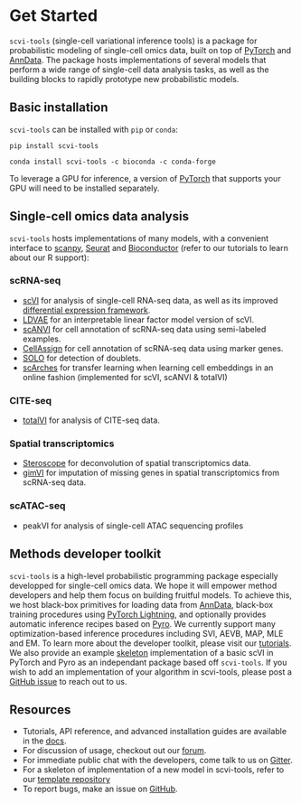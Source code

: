 # Get Started

`scvi-tools` (single-cell variational inference tools) is a package for probabilistic modeling of single-cell omics data, built on top of [PyTorch](https://pytorch.org/) and [AnnData](https://anndata.readthedocs.io/en/latest/). The package hosts implementations of several models that perform a wide range of single-cell data analysis tasks, as well as the building blocks to rapidly prototype new probabilistic models.

## Basic installation

`scvi-tools` can be installed with `pip` or `conda`:

```
pip install scvi-tools
```

```
conda install scvi-tools -c bioconda -c conda-forge
```

To leverage a GPU for inference, a version of [PyTorch](https://pytorch.org/get-started/locally/) that supports your GPU will need to be installed separately.

## Single-cell omics data analysis

`scvi-tools` hosts implementations of many models, with a convenient interface to [scanpy](https://scanpy.readthedocs.io/en/stable/), [Seurat](https://satijalab.org/seurat/) and [Bioconductor](https://www.bioconductor.org/) (refer to our tutorials to learn about our R support):

### scRNA-seq
- [scVI](https://rdcu.be/bdHYQ) for analysis of single-cell RNA-seq data, as well as its improved [differential expression framework](https://www.biorxiv.org/content/biorxiv/early/2019/10/04/794289.full.pdf).
- [LDVAE](https://academic.oup.com/bioinformatics/article/36/11/3418/5807606) for an interpretable linear factor model version of scVI.
- [scANVI](https://www.embopress.org/doi/full/10.15252/msb.20209620) for cell annotation of scRNA-seq data using semi-labeled examples.
- [CellAssign](https://www.nature.com/articles/s41592-019-0529-1) for cell annotation of scRNA-seq data using marker genes. 
- [SOLO](https://www.sciencedirect.com/science/article/pii/S2405471220301952) for detection of doublets.
- [scArches](https://www.biorxiv.org/content/10.1101/2020.07.16.205997v1) for transfer learning when learning cell embeddings in an online fashion (implemented for scVI, scANVI & totalVI)
### CITE-seq
- [totalVI](https://www.nature.com/articles/s41592-020-01050-x.epdf?sharing_token=F_xpBUwgD5vHVAB5jvU0c9RgN0jAjWel9jnR3ZoTv0NDA6nPyssLQkWDcY8VB7gLKdlD8q3cqpF5ovLZjZTudaweTnzODEXCrkjJ2UJEEpOAhfOCwEZ0h0Y2WTkn_GOBfGUZhH-lzX_u_AswArGFGinU1pcuXPvuTkPrrQI4zko%3D) for analysis of CITE-seq data.

### Spatial transcriptomics
- [Steroscope](https://www.nature.com/articles/s42003-020-01247-y) for deconvolution of spatial transcriptomics data.
- [gimVI](https://arxiv.org/pdf/1905.02269.pdf) for imputation of missing genes in spatial transcriptomics from scRNA-seq data.

### scATAC-seq
- peakVI for analysis of single-cell ATAC sequencing profiles

## Methods developer toolkit

`scvi-tools` is a high-level probabilistic programming package especially developped for single-cell omics data. We hope it will empower method developers and help them focus on building fruitful models. To achieve this, we host black-box primitives for loading data from [AnnData](https://anndata.readthedocs.io/en/latest/), black-box training procedures using [PyTorch Lightning](https://www.pytorchlightning.ai/), and optionally provides automatic inference recipes based on [Pyro](https://pyro.ai/). We currently support many optimization-based inference procedures including SVI, AEVB, MAP, MLE and EM. To learn more about the developer toolkit, please visit our [tutorials](https://docs.scvi-tools.org/en/latest/user_guide/index.html). We also provide an example [skeleton](https://github.com/YosefLab/scvi-tools-skeleton/) implementation of a basic scVI in PyTorch and Pyro as an independant package based off `scvi-tools`. If you wish to add an implementation of your algorithm in scvi-tools, please post a [GitHub issue](https://github.com/YosefLab/scvi-tools/issues) to reach out to us.

## Resources

- Tutorials, API reference, and advanced installation guides are available in the [docs](https://docs.scvi-tools.org/en/stable/).
-  For discussion of usage, checkout out our [forum](https://discourse.scvi-tools.org/).
-  For immediate public chat with the developers, come talk to us on [Gitter](https://gitter.im/scvi-tools/).
-  For a skeleton of implementation of a new model in scvi-tools, refer to our [template repository](https://github.com/YosefLab/scvi-tools-skeleton/)
-  To report bugs, make an issue on [GitHub](https://github.com/YosefLab/scvi-tools/issues).
